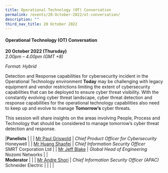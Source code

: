 ```yaml
---
title: Operational Technology (OT) Conversation
permalink: /events/20-October-2022/ot-conversation/
description: ""
third_nav_title: 20 October 2022
---
```

#### **Operational Technology (OT) Conversation**

**20 October 2022 (Thursday)**  
*2.00pm – 4.00pm (GMT +8)*

*Format: Hybrid*

Detection and Response capabilities for cybersecurity incident in the Operational Technology environment **Today** may be challenging with legacy equipment and vendor restrictions limiting the extent of cybersecurity capabilities that can be deployed to ensure cyber threat visibility. With the constantly evolving cyber threat landscape, cyber threat detection and response capabilities for the operational technology capabilities also need to keep up and evolve to manage **Tomorrow’s** cyber threats. 

This session will share insights on the areas involving People, Process and Technology that should be considered to manage tomorrow’s cyber threat detection and response.

|**Panelists**    |                                                              |
| [Mr Paul Griswold](/speaker-Paul-Griswold)  | *Chief Product Officer for Cybersecurity*<br>Honeywell                  |
| [Mr Huang Shaofei](/speaker-huang-shaofei)  | *Chief Information Security Officer*<br>SMRT Corporation Ltd                 |
| [Mr Jeff Blake](/speaker-jeff-blake)  | *Global Head of Engineering*<br>Nozomi Networks                |
| <br> **Moderator**          |                                                              |
| [Mr Andre Shori](/moderator-andre-shori)  | *Chief Information Security Officer (APAC)*<br>Schneider Electric                  |
| | |